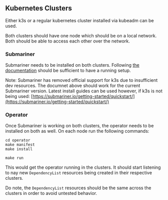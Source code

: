 ## Kubernetes Clusters

Either k3s or a regular kubernetes cluster installed via kubeadm can be used.

Both clusters should have one node which should be on a local network. Both should be able to access each other over the network.

### Submariner
Submariner needs to be installed on both clusters. Following [the documentation](https://github.com/shaejaz/submariner-website/blob/faee030c2025150dd607796c52cd633442585cc9/src/content/getting-started/quickstart/k3s/_index.md) should be sufficient to have a running setup.

Note: Submariner has removed official support for k3s due to insufficient dev resources. The documnet above should work for the current Submariner version. Latest install guides can be used however, if k3s is not being used: [https://submariner.io/getting-started/quickstart/](https://submariner.io/getting-started/quickstart/)

### Operator

Once Submariner is working on both clusters, the operator needs to be installed on both as well. On each node run the following commands:

```
cd operator
make manifest
make install

make run
```

This would get the operator running in the clusters. It should start listening to nay new `DependencyList` resources being created in their respective clusters.

Do note, the `DependencyList` resources should be the same across the clusters in order to avoid untested behavior.
